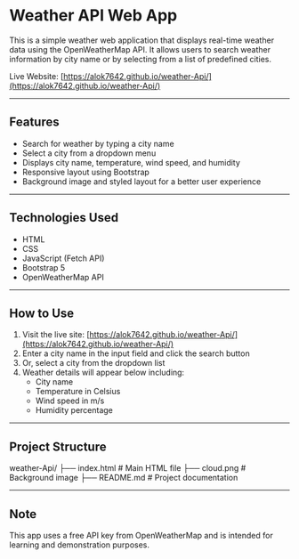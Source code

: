# Weather API Web App

This is a simple weather web application that displays real-time weather data using the OpenWeatherMap API. It allows users to search weather information by city name or by selecting from a list of predefined cities.

Live Website: [https://alok7642.github.io/weather-Api/](https://alok7642.github.io/weather-Api/)

---

## Features

- Search for weather by typing a city name
- Select a city from a dropdown menu
- Displays city name, temperature, wind speed, and humidity
- Responsive layout using Bootstrap
- Background image and styled layout for a better user experience

---

## Technologies Used

- HTML
- CSS
- JavaScript (Fetch API)
- Bootstrap 5
- OpenWeatherMap API

---

## How to Use

1. Visit the live site: [https://alok7642.github.io/weather-Api/](https://alok7642.github.io/weather-Api/)
2. Enter a city name in the input field and click the search button
3. Or, select a city from the dropdown list
4. Weather details will appear below including:
   - City name
   - Temperature in Celsius
   - Wind speed in m/s
   - Humidity percentage

---

## Project Structure

weather-Api/
├── index.html # Main HTML file
├── cloud.png # Background image
├── README.md # Project documentation


---

## Note

This app uses a free API key from OpenWeatherMap and is intended for learning and demonstration purposes.

